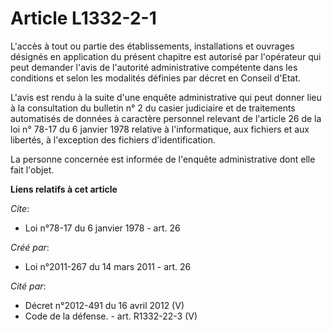 # Article L1332-2-1

L'accès à tout ou partie des établissements, installations et ouvrages désignés en application du présent chapitre est
autorisé par l'opérateur qui peut demander l'avis de l'autorité administrative compétente dans les conditions et selon les
modalités définies par décret en Conseil d'Etat.

L'avis est rendu à la suite d'une enquête administrative qui peut donner lieu à la consultation du bulletin n° 2 du casier
judiciaire et de traitements automatisés de données à caractère personnel relevant de l'article 26 de la loi n° 78-17 du 6
janvier 1978 relative à l'informatique, aux fichiers et aux libertés, à l'exception des fichiers d'identification. 

La personne concernée est informée de l'enquête administrative dont elle fait l'objet.

**Liens relatifs à cet article**

_Cite_:

  - Loi n°78-17 du 6 janvier 1978 - art. 26

_Créé par_:

  - Loi n°2011-267 du 14 mars 2011 - art. 26

_Cité par_:

  - Décret n°2012-491 du 16 avril 2012 (V)
  - Code de la défense. - art. R1332-22-3 (V)
